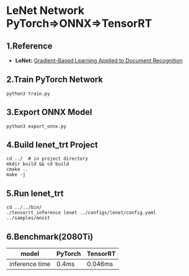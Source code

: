 # LeNet Network PyTorch=>ONNX=>TensorRT

## 1.Reference
- **LeNet:** [Gradient-Based Learning Applied to Document Recognition](http://yann.lecun.com/exdb/publis/pdf/lecun-01a.pdf)

## 2.Train PyTorch Network
```
python3 train.py
```

## 3.Export ONNX Model
```
python3 export_onnx.py
```

## 4.Build lenet_trt Project
```
cd ../  # in project directory
mkdir build && cd build
cmake ..
make -j
```

## 5.Run lenet_trt
```
cd ../../bin/
./tensorrt_inference lenet ../configs/lenet/config.yaml ../samples/mnist
```

## 6.Benchmark(2080Ti)
model|PyTorch|TensorRT|
---|---|---
inference time|0.4ms|0.046ms
